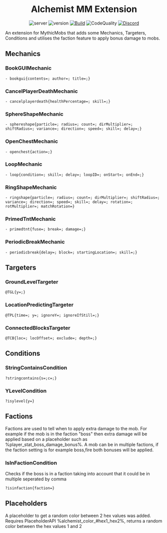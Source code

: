 
<div align="center">

# Alchemist MM Extension

![server](https://img.shields.io/badge/play.alchemistnetwork.org-light_green)
![version](https://img.shields.io/badge/version-1.21.x-blue)
[![Build](https://github.com/bedwarshurts/AlchemistMMExtension/actions/workflows/maven.yml/badge.svg)](https://github.com/bedwarshurts/AlchemistMMExtension/actions/workflows/maven.yml)
![CodeQuality](https://img.shields.io/codefactor/grade/github/bedwarshurts/AlchemistMMExtension?style=flat&logo=codefactor&logoSize=auto)
[![Discord](https://img.shields.io/discord/553890347470553088?style=flat&logo=discord&logoColor=%23FFFFFF&label=%20%20%20&labelColor=5865F2&color=5865F2)](https://alchemistnetwork.org/discord)

</div>

An extension for MythicMobs that adds some Mechanics, Targeters, Conditions and utilises the faction feature to apply bonus damage to mobs.

## Mechanics

### BookGUIMechanic

```
- bookgui{contents=; author=; title=;}
```

### CancelPlayerDeathMechanic

```
- cancelplayerdeath{healthPercentage=; skill=;}
```

### SphereShapeMechanic

```
- sphereshape{particle=; radius=; count=; dirMultiplier=; shiftRadius=; variance=; direction=; speed=; skill=; delay=;}
```

### OpenChestMechanic

```
- openchest{action=;}
```

### LoopMechanic

```
- loop{condition=; skill=; delay=; loopID=; onStart=; onEnd=;}
```

### RingShapeMechanic

```
- ringshape{particle=; radius=; count=; dirMultiplier=; shiftRadius=; variance=; direction=; speed=; skill=; delay=; rotation=; rotMultiplier=; matchRotation=}
```

### PrimedTntMechanic

```
- primedtnt{fuse=; break=; damage=;}
```

### PeriodicBreakMechanic

```
- periodicbreak{delay=; block=; startingLocation=; skill=;}
```

## Targeters

### GroundLevelTargeter

```
@TGL{y=;}
```

### LocationPredictingTargeter

```
@TPL{time=; y=; ignoreY=; ignoreIfStill=;}
```

### ConnectedBlocksTargeter

```
@TCB{loc=; locOffset=; exclude=; depth=;}
```

## Conditions

### StringContainsCondition

```
?stringcontains{s=;c=;}
```

### YLevelCondition

```
?isylevel{y=}
```

## Factions

Factions are used to tell when to apply extra damage to the mob. For example if the mob is in the faction "boss" then extra damage will be applied based on a placeholder such as %player_stat_boss_damage_bonus%. A mob can be in multiple factions, if the faction setting is for example boss,fire both bonuses will be applied.

### IsInFactionCondition

Checks if the boss is in a faction taking into account that it could be in multiple seperated by comma
```
?isinfaction{faction=}
```

## Placeholders

A placeholder to get a random color between 2 hex values was added. Requires PlaceholderAPI %alchemist_color_#hex1_hex2%, returns a random color between the hex values 1 and 2
